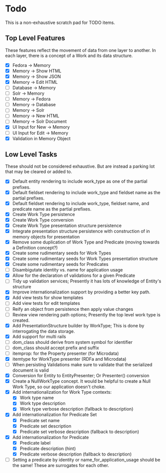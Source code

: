 # Todo

This is a non-exhaustive scratch pad for TODO items.

## Top Level Features

These features reflect the movement of data from one layer to another.
In each layer, there is a concept of a Work and its data structure.

- [x] Fedora -> Memory
- [x] Memory -> Show HTML
- [x] Memory -> Show JSON
- [x] Memory -> Edit HTML
- [ ] Database -> Memory
- [ ] Solr -> Memory
- [ ] Memory -> Fedora
- [ ] Memory -> Database
- [ ] Memory -> Solr
- [ ] Memory -> New HTML
- [ ] Memory -> Solr Document
- [X] UI Input for New -> Memory
- [ ] UI Input for Edit -> Memory
- [X] Validation in Memory Object

## Low Level Tasks

These should not be considered exhaustive.
But are instead a parking lot that may be cleared or added to.

- [X] Default entity rendering to include work_type as one of the partial
      prefixes.
- [X] Default fieldset rendering to include work_type and fieldset name as the
      partial prefixes.
- [X] Default fieldset rendering to include work_type, fieldset name, and
      predicate name as the partial prefixes.
- [X] Create Work Type persistence
- [X] Create Work Type conversion
- [X] Create Work Type presentation structure persistence
- [X] Integrate presentation structure persistence with construction of in memory objects for presentation
- [X] Remove some duplication of Work Type and Predicate (moving towards a Definition concept?)
- [X] Create some rudimentary seeds for Work Types
- [X] Create some rudimentary seeds for Work Types presentation structure
- [X] Create some rudimentary seeds for Predicates
- [ ] Disambigutate identity vs. name for application usage
- [X] Allow for the declaration of validations for a given Predicate
- [ ] Tidy up validation services; Presently it has lots of knowledge of Entity's structure
- [X] Improve internationalization support by providing a better key path.
- [X] Add view tests for show templates
- [ ] Add view tests for edit templates
- [ ] Reify an object from persistence then apply value changes
- [ ] Review view rendering path options; Presently the top level work type is created.
- [X] Add PresentationStructure builder by WorkType; This is done by interrogating the
      data storage.
- [X] Add support for multi rails
- [ ] dom_class should derive from system symbol for identifier
- [ ] dom_class should accept prefix and suffix
- [ ] itemprop: for the Property presenter (for Microdata)
- [X] itemtype for WorkType presenter (RDFa and Microdata)
- [ ] When persisting Validations make sure to validate that the serialized document is valid
- [X] Conversion for Entity to EntityPresenter; Or Presenter() conversion
- [X] Create a NullWorkType concept.
      It would be helpful to create a Null Work Type, so our application doesn't choke.
- [X] Add internationalization for Work Type contexts:
  - [X] Work type name
  - [X] Work type description
  - [X] Work type verbose description (fallback to description)
- [X] Add internationalization for Predicate Set
  - [X] Predicate set name
  - [X] Predicate set description
  - [X] Predicate set verbose description (fallback to description)
- [X] Add internationalization for Predicate
  - [X] Predicate label
  - [X] Predicate description (hint)
  - [X] Predicate verbose description (fallback to description)
- [ ] Setting a predicate by identity or name_for_application_usage should be the same! These are surrogates for each other.
